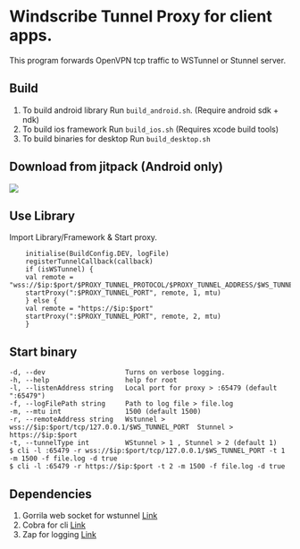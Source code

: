 # Windscribe Tunnel Proxy for client apps.
 This program forwards OpenVPN tcp traffic to WSTunnel or Stunnel server.

## Build
1. To build android library Run `build_android.sh`. (Require android sdk + ndk)
2. To build ios framework Run `build_ios.sh` (Requires xcode build tools)
3. To build binaries for desktop Run `build_desktop.sh`


## Download from jitpack (Android only)
[![](https://jitpack.io/v/Windscribe/wstunnel.svg)](https://jitpack.io/#Windscribe/wstunnel)

## Use Library
Import Library/Framework & Start proxy.
```val logFile = File(appContext.filesDir, PROXY_LOG).path
    initialise(BuildConfig.DEV, logFile)
    registerTunnelCallback(callback)
    if (isWSTunnel) {
    val remote = "wss://$ip:$port/$PROXY_TUNNEL_PROTOCOL/$PROXY_TUNNEL_ADDRESS/$WS_TUNNEL_PORT"
    startProxy(":$PROXY_TUNNEL_PORT", remote, 1, mtu)
    } else {
    val remote = "https://$ip:$port"
    startProxy(":$PROXY_TUNNEL_PORT", remote, 2, mtu)
    }
```
## Start binary
```Flags:
-d, --dev                    Turns on verbose logging.
-h, --help                   help for root
-l, --listenAddress string   Local port for proxy > :65479 (default ":65479")
-f, --logFilePath string     Path to log file > file.log
-m, --mtu int                1500 (default 1500)
-r, --remoteAddress string   Wstunnel > wss://$ip:$port/tcp/127.0.0.1/$WS_TUNNEL_PORT  Stunnel > https://$ip:$port
-t, --tunnelType int         WStunnel > 1 , Stunnel > 2 (default 1)
$ cli -l :65479 -r wss://$ip:$port/tcp/127.0.0.1/$WS_TUNNEL_PORT -t 1 -m 1500 -f file.log -d true
$ cli -l :65479 -r https://$ip:$port -t 2 -m 1500 -f file.log -d true
```

## Dependencies
1. Gorrila web socket for wstunnel [Link](https://github.com/gorilla/websocket)
2. Cobra for cli [Link](https://github.com/spf13/cobra)
3. Zap for logging [Link](https://github.com/uber-go/zap)
